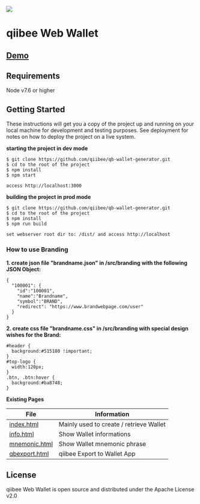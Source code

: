 ![](https://avatars3.githubusercontent.com/u/31820267?v=4&s=100)

qiibee Web Wallet
=======================

## [Demo](https://wallet.qiibee.com/)

## Requirements

Node v7.6 or higher

## Getting Started

These instructions will get you a copy of the project up and running on your local machine for development and testing purposes. See deployment for notes on how to deploy the project on a live system.

**starting the project in dev mode**
```
$ git clone https://github.com/qiibee/qb-wallet-generator.git
$ cd to the root of the project
$ npm install
$ npm start
```
```
access http://localhost:3000
```

**building the project in prod mode**
```
$ git clone https://github.com/qiibee/qb-wallet-generator.git
$ cd to the root of the project
$ npm install
$ npm run build
```
```
set webserver root dir to: /dist/ and access http://localhost
```

### How to use Branding

**1. create json file "brandname.json" in /src/branding with the following JSON Object:**
```
{
  "100001": {
    "id":"100001",
    "name":"Brandname",
    "symbol":"BRAND",
    "redirect": "https://www.brandwebpage.com/user"
  }
}
```

**2. create css file "brandname.css" in /src/branding with special design wishes for the Brand:**
```
#header {
  background:#515180 !important; 
}
#top-logo {
  width:120px;
}
.btn, .btn:hover {
  background:#ba8748;
}
```

**Existing Pages**

| File | Information |
| ------ | ------ |
| [index.html](src/index.html) | Mainly used to create / retrieve Wallet |
| [info.html](src/info.html) | Show Wallet informations |
| [mnemonic.html](src/mnemonic.html) | Show Wallet mnemonic phrase |
| [qbexport.html](src/qbexport.html) | qiibee Export to Wallet App |



## License

qiibee Web Wallet is open source and distributed under the Apache License v2.0

  [node.js]: <http://nodejs.org>
  [jQuery]: <http://jquery.com>
  [Gulp]: <http://gulpjs.com>